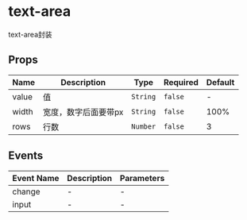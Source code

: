 # text-area

text-area封装

## Props

<!-- @vuese:text-area:props:start -->
|Name|Description|Type|Required|Default|
|---|---|---|---|---|
|value|值|`String`|`false`|-|
|width|宽度，数字后面要带px|`String`|`false`|100%|
|rows|行数|`Number`|`false`|3|

<!-- @vuese:text-area:props:end -->


## Events

<!-- @vuese:text-area:events:start -->
|Event Name|Description|Parameters|
|---|---|---|
|change|-|-|
|input|-|-|

<!-- @vuese:text-area:events:end -->


